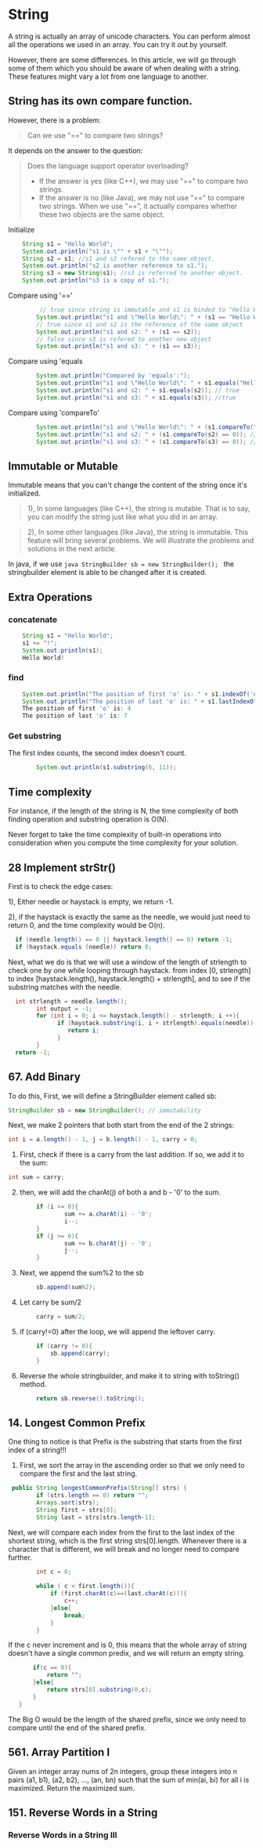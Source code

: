 # String
A string is actually an array of unicode characters. You can perform almost all the operations we used in an array. You can try it out by yourself.

However, there are some differences. In this article, we will go through some of them which you should be aware of when dealing with a string. These features might vary a lot from one language to another. 

## String has its own compare function.
However, there is a problem:

> Can we use "==" to compare two strings?

It depends on the answer to the question:

> Does the language support operator overloading?
> - If the answer is yes (like C++), we may use "==" to compare two strings.
> - If the answer is no (like Java), we may not use "==" to compare two strings. When we use "==", it actually compares whether these two objects are the same object.

Initialize 
```java
    String s1 = "Hello World";
    System.out.println("s1 is \"" + s1 + "\"");
    String s2 = s1; //s1 and s2 refered to the same object.
    System.out.println("s2 is another reference to s1.");
    String s3 = new String(s1); //s3 is referred to another object.
    System.out.println("s3 is a copy of s1.");
```
Compare using '=='
```java
         // true since string is immutable and s1 is binded to "Hello World"
        System.out.println("s1 and \"Hello World\": " + (s1 == "Hello World"));
        // true since s1 and s2 is the reference of the same object
        System.out.println("s1 and s2: " + (s1 == s2));
        // false since s3 is refered to another new object
        System.out.println("s1 and s3: " + (s1 == s3));
```
Compare using 'equals
```java
        System.out.println("Compared by 'equals':");
        System.out.println("s1 and \"Hello World\": " + s1.equals("Hello World")); // true
        System.out.println("s1 and s2: " + s1.equals(s2)); // true
        System.out.println("s1 and s3: " + s1.equals(s3)); //true
```
Compare using 'compareTo'
```java
        System.out.println("s1 and \"Hello World\": " + (s1.compareTo("Hello World") == 0)); //true
        System.out.println("s1 and s2: " + (s1.compareTo(s2) == 0)); //true
        System.out.println("s1 and s3: " + (s1.compareTo(s3) == 0)); //true
```

## Immutable or Mutable 
Immutable means that you can't change the content of the string once it's initialized.

> 1), In some languages (like C++), the string is mutable. That is to say, you can modify the string just like what you did in an array. 

> 2), In some other languages (like Java), the string is immutable. This feature will bring several problems. We will illustrate the problems and solutions in the next article.

In java, if we use ```java StringBuilder sb = new StringBuilder(); ``` the stringbuilder element is able to be changed after it is created. 

## Extra Operations
### concatenate
```java
    String s1 = "Hello World";
    s1 += "!";
    System.out.println(s1);
    Hello World!
```
### find
```java
    System.out.println("The position of first 'o' is: " + s1.indexOf('o'));
    System.out.println("The position of last 'o' is: " + s1.lastIndexOf('o'));
    The position of first 'o' is: 4
    The position of last 'o' is: 7
```
### Get substring
The first index counts, the second index doesn't count.
```java
        System.out.println(s1.substring(6, 11));
```
## Time complexity
For instance, if the length of the string is N, the time complexity of both finding operation and substring operation is O(N).

Never forget to take the time complexity of built-in operations into consideration when you compute the time complexity for your solution.

## 28 Implement strStr()
First is to check the edge cases: 

1), Either needle or haystack is empty, we return -1.

2), if the haystack is exactly the same as the needle, we would just need to return 0, and the time complexity would be O(n).

```java
  if (needle.length() == 0 || haystack.length() == 0) return -1;
  if (haystack.equals (needle)) return 0;
```
Next, what we do is that we will use a window of the length of strlength to check one by one while looping through haystack. from index [0, strlength] to index [haystack.length(), haystack.length() + strlength], and to see if the substring matches with the needle.

```java
  int strlength = needle.length(); 
        int output = -1;
        for (int i = 0; i <= haystack.length() - strlength; i ++){
              if (haystack.substring(i, i + strlength).equals(needle)){
                 return i;
              }
        }
  return -1;
```

## 67. Add Binary
To do this, 
First, we will define a StringBuilder element called sb:
```java
StringBuilder sb = new StringBuilder(); // immutability
```
Next, we make 2 pointers that both start from the end of the 2 strings:
```java
int i = a.length() - 1, j = b.length() - 1, carry = 0;
```
1) First, check if there is a carry from the last addition. If so, we add it to the sum:
```java
int sum = carry;
```
2) then, we will add the charAt(j) of both a and b - '0' to the sum. 
```java
        if (i >= 0){
                sum += a.charAt(i) - '0';
                i--;
        }
        if (j >= 0){
                sum += b.charAt(j) - '0';
                j--;
        }
```
3) Next, we append the sum%2 to the sb
```java
        sb.append(sum%2);
```
4) Let carry be sum/2
```java
        carry = sum/2;

```
5) if (carry!=0) after the loop, we will append the leftover carry.
```java
        if (carry != 0){
            sb.append(carry);
        }
```
6) Reverse the whole stringbuilder, and make it to string with toString() method.
```java
        return sb.reverse().toString();
```

## 14. Longest Common Prefix
One thing to notice is that Prefix is the substring that starts from the first index of a string!!!

1) First, we sort the array in the ascending order so that we only need to compare the first and the last string. 
```java
 public String longestCommonPrefix(String[] strs) {
        if (strs.length == 0) return "";
        Arrays.sort(strs);
        String first = strs[0];
        String last = strs[strs.length-1];
````
Next, we will compare each index from the first to the last index of the shortest string, which is the first string strs[0].length. Whenever there is a character that is different, we will break and no longer need to compare further.
```java
        int c = 0;
        
        while ( c < first.length()){
            if (first.charAt(c)==(last.charAt(c))){
                c++;
            }else{
                break;
            }
        }
 ```
If the c never increment and is 0, this means that the whole array of string doesn't have a single common predix, and we will return an empty string. 
 ```java
        if(c == 0){
            return "";
        }else{
            return strs[0].substring(0,c);
        }
    }
```
The Big O would be the length of the shared prefix, since we only need to compare until the end of the shared prefix.

## 561. Array Partition I

Given an integer array nums of 2n integers, group these integers into n pairs (a1, b1), (a2, b2), ..., (an, bn) such that the sum of min(ai, bi) for all i is maximized. Return the maximized sum.

## 151. Reverse Words in a String


###   Reverse Words in a String III

